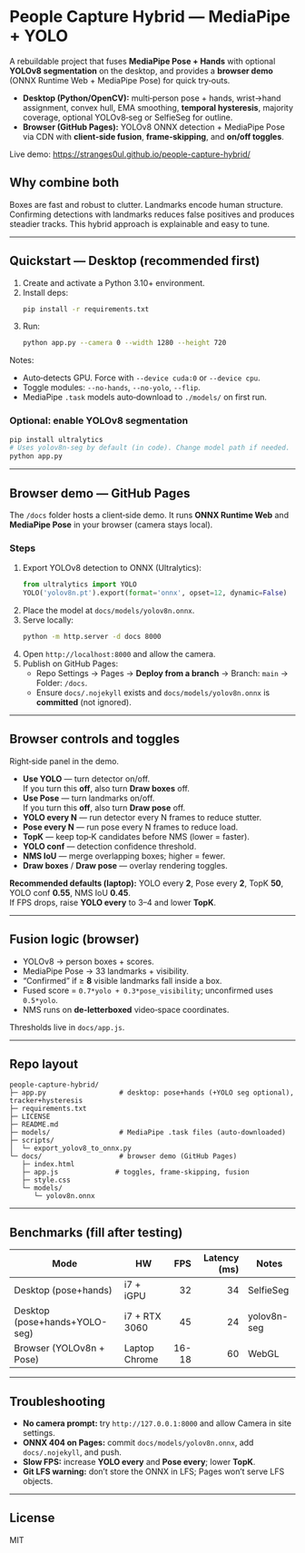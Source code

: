 # People Capture Hybrid — MediaPipe + YOLO

A rebuildable project that fuses **MediaPipe Pose + Hands** with optional **YOLOv8 segmentation** on the desktop, and provides a **browser demo** (ONNX Runtime Web + MediaPipe Pose) for quick try‑outs.

- **Desktop (Python/OpenCV):** multi‑person pose + hands, wrist→hand assignment, convex hull, EMA smoothing, **temporal hysteresis**, majority coverage, optional YOLOv8‑seg or SelfieSeg for outline.
- **Browser (GitHub Pages):** YOLOv8 ONNX detection + MediaPipe Pose via CDN with **client‑side fusion**, **frame‑skipping**, and **on/off toggles**.

Live demo: https://stranges0ul.github.io/people-capture-hybrid/

## Why combine both
Boxes are fast and robust to clutter. Landmarks encode human structure. Confirming detections with landmarks reduces false positives and produces steadier tracks. This hybrid approach is explainable and easy to tune.

---

## Quickstart — Desktop (recommended first)
1. Create and activate a Python 3.10+ environment.
2. Install deps:
   ```bash
   pip install -r requirements.txt
   ```
3. Run:
   ```bash
   python app.py --camera 0 --width 1280 --height 720
   ```

Notes:
- Auto‑detects GPU. Force with `--device cuda:0` or `--device cpu`.
- Toggle modules: `--no-hands`, `--no-yolo`, `--flip`.
- MediaPipe `.task` models auto‑download to `./models/` on first run.

### Optional: enable YOLOv8 segmentation
```bash
pip install ultralytics
# Uses yolov8n-seg by default (in code). Change model path if needed.
python app.py
```

---

## Browser demo — GitHub Pages
The `/docs` folder hosts a client‑side demo. It runs **ONNX Runtime Web** and **MediaPipe Pose** in your browser (camera stays local).

### Steps
1. Export YOLOv8 detection to ONNX (Ultralytics):
   ```python
   from ultralytics import YOLO
   YOLO('yolov8n.pt').export(format='onnx', opset=12, dynamic=False)
   ```
2. Place the model at `docs/models/yolov8n.onnx`.
3. Serve locally:
   ```bash
   python -m http.server -d docs 8000
   ```
4. Open `http://localhost:8000` and allow the camera.
5. Publish on GitHub Pages:
   - Repo Settings → Pages → **Deploy from a branch** → Branch: `main` → Folder: `/docs`.
   - Ensure `docs/.nojekyll` exists and `docs/models/yolov8n.onnx` is **committed** (not ignored).

---

## Browser controls and toggles
Right‑side panel in the demo.

- **Use YOLO** — turn detector on/off.  
  If you turn this **off**, also turn **Draw boxes** off.
- **Use Pose** — turn landmarks on/off.  
  If you turn this **off**, also turn **Draw pose** off.
- **YOLO every N** — run detector every N frames to reduce stutter.
- **Pose every N** — run pose every N frames to reduce load.
- **TopK** — keep top‑K candidates before NMS (lower = faster).
- **YOLO conf** — detection confidence threshold.
- **NMS IoU** — merge overlapping boxes; higher = fewer.
- **Draw boxes** / **Draw pose** — overlay rendering toggles.

**Recommended defaults (laptop):** YOLO every **2**, Pose every **2**, TopK **50**, YOLO conf **0.55**, NMS IoU **0.45**.  
If FPS drops, raise **YOLO every** to 3–4 and lower **TopK**.

---

## Fusion logic (browser)
- YOLOv8 → person boxes + scores.  
- MediaPipe Pose → 33 landmarks + visibility.  
- “Confirmed” if ≥ **8** visible landmarks fall inside a box.  
- Fused score = `0.7*yolo + 0.3*pose_visibility`; unconfirmed uses `0.5*yolo`.  
- NMS runs on **de‑letterboxed** video‑space coordinates.

Thresholds live in `docs/app.js`.

---

## Repo layout
```
people-capture-hybrid/
├─ app.py                  # desktop: pose+hands (+YOLO seg optional), tracker+hysteresis
├─ requirements.txt
├─ LICENSE
├─ README.md
├─ models/                 # MediaPipe .task files (auto-downloaded)
├─ scripts/
│  └─ export_yolov8_to_onnx.py
└─ docs/                   # browser demo (GitHub Pages)
   ├─ index.html
   ├─ app.js              # toggles, frame-skipping, fusion
   ├─ style.css
   └─ models/
      └─ yolov8n.onnx
```

---

## Benchmarks (fill after testing)
| Mode | HW | FPS | Latency (ms) | Notes |
|---|---|---:|---:|---|
| Desktop (pose+hands) | i7 + iGPU | 32 | 34 | SelfieSeg |
| Desktop (pose+hands+YOLO-seg) | i7 + RTX 3060 | 45 | 24 | yolov8n-seg |
| Browser (YOLOv8n + Pose) | Laptop Chrome | 16-18 | 60 | WebGL |

---

## Troubleshooting
- **No camera prompt:** try `http://127.0.0.1:8000` and allow Camera in site settings.  
- **ONNX 404 on Pages:** commit `docs/models/yolov8n.onnx`, add `docs/.nojekyll`, and push.  
- **Slow FPS:** increase **YOLO every** and **Pose every**; lower **TopK**.  
- **Git LFS warning:** don’t store the ONNX in LFS; Pages won’t serve LFS objects.

---

## License
MIT

